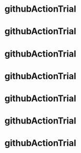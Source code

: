 # githubActionTrial
# githubActionTrial
# githubActionTrial
# githubActionTrial
# githubActionTrial
# githubActionTrial
# githubActionTrial
